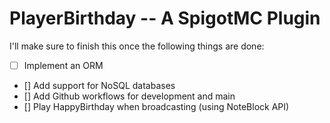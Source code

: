 # PlayerBirthday -- A SpigotMC Plugin

I'll make sure to finish this once the following things are done:

- [ ] Implement an ORM
- [] Add support for NoSQL databases
- [] Add Github workflows for development and main
- [] Play HappyBirthday when broadcasting (using NoteBlock API)
